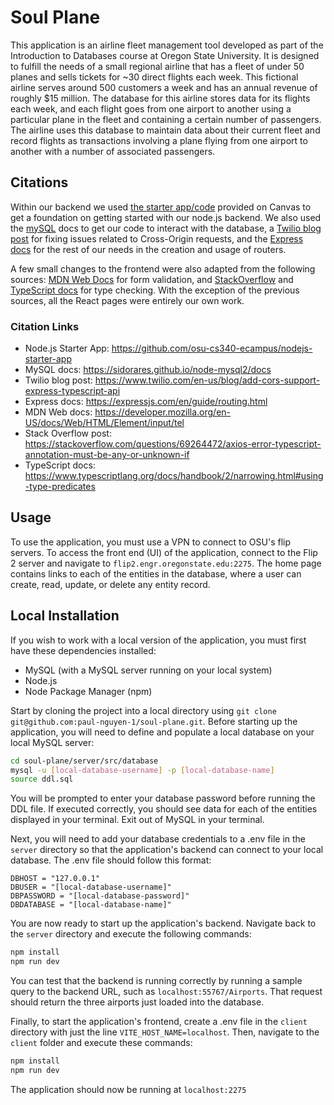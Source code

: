 # Soul Plane

This application is an airline fleet management tool developed as part of the Introduction to Databases course at Oregon State University. It is designed to fulfill the needs of a small regional airline that has a fleet of under 50 planes and sells tickets for ~30 direct flights each week. This fictional airline serves around 500 customers a week and has an annual revenue of roughly $15 million. The database for this airline stores data for its flights each week, and each flight goes from one airport to another using a particular plane in the fleet and containing a certain number of passengers. The airline uses this database to maintain data about their current fleet and record flights as transactions involving a plane flying from one airport to another with a number of associated passengers.

## Citations
Within our backend we used [the starter app/code](https://github.com/osu-cs340-ecampus/nodejs-starter-app) provided on Canvas to get a foundation on getting started with our node.js backend. We also used the [mySQL](https://sidorares.github.io/node-mysql2/docs) docs to get our code to interact with the database, a [Twilio blog post](https://www.twilio.com/en-us/blog/add-cors-support-express-typescript-api) for fixing issues related to Cross-Origin requests, and the [Express docs](https://expressjs.com/en/guide/routing.html) for the rest of our needs in the creation and usage of routers. 

A few small changes to the frontend were also adapted from the following sources: [MDN Web Docs](https://developer.mozilla.org/en-US/docs/Web/HTML/Element/input/tel) for form validation, and [StackOverflow](https://stackoverflow.com/questions/69264472/axios-error-typescript-annotation-must-be-any-or-unknown-if) and [TypeScript docs](https://www.typescriptlang.org/docs/handbook/2/narrowing.html#using-type-predicates) for type checking. With the exception of the previous sources, all the React pages were entirely our own work.

### Citation Links
- Node.js Starter App: https://github.com/osu-cs340-ecampus/nodejs-starter-app
- MySQL docs: https://sidorares.github.io/node-mysql2/docs
- Twilio blog post: https://www.twilio.com/en-us/blog/add-cors-support-express-typescript-api
- Express docs: https://expressjs.com/en/guide/routing.html
- MDN Web docs: https://developer.mozilla.org/en-US/docs/Web/HTML/Element/input/tel
- Stack Overflow post: https://stackoverflow.com/questions/69264472/axios-error-typescript-annotation-must-be-any-or-unknown-if
- TypeScript docs: https://www.typescriptlang.org/docs/handbook/2/narrowing.html#using-type-predicates

## Usage

To use the application, you must use a VPN to connect to OSU's flip servers. To access the front end (UI) of the application, connect to the Flip 2 server and navigate to `flip2.engr.oregonstate.edu:2275`. The home page contains links to each of the entities in the database, where a user can create, read, update, or delete any entity record. 

## Local Installation

If you wish to work with a local version of the application, you must first have these dependencies installed:
- MySQL (with a MySQL server running on your local system)
- Node.js
- Node Package Manager (npm)

Start by cloning the project into a local directory using `git clone git@github.com:paul-nguyen-1/soul-plane.git`. Before starting up the application, you will need to define and populate a local database on your local MySQL server:

```.sh
cd soul-plane/server/src/database
mysql -u [local-database-username] -p [local-database-name]
source ddl.sql
```

You will be prompted to enter your database password before running the DDL file. If executed correctly, you should see data for each of the entities displayed in your terminal. Exit out of MySQL in your terminal. 

Next, you will need to add your database credentials to a .env file in the `server` directory so that the application's backend can connect to your local database. The .env file should follow this format:

```
DBHOST = "127.0.0.1"
DBUSER = "[local-database-username]"
DBPASSWORD = "[local-database-password]"
DBDATABASE = "[local-database-name]"
```

You are now ready to start up the application's backend. Navigate back to the `server` directory and execute the following commands:

```.sh
npm install
npm run dev
```

You can test that the backend is running correctly by running a sample query to the backend URL, such as `localhost:55767/Airports`. That request should return the three airports just loaded into the database.

Finally, to start the application's frontend, create a .env file in the `client` directory with just the line `VITE_HOST_NAME=localhost`. Then, navigate to the `client` folder and execute these commands:

```.sh
npm install
npm run dev
```

The application should now be running at `localhost:2275`
